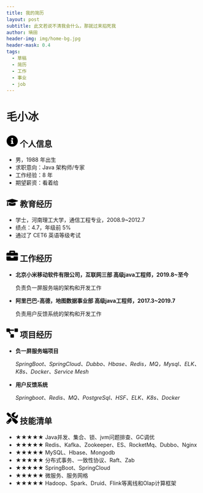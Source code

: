 ```yaml
---
title: 我的简历
layout: post
subtitle: 此文若说不清我会什么，那就过来掐死我
author: 墒田
header-img: img/home-bg.jpg
header-mask: 0.4
tags:
  - 草稿
  - 简历
  - 工作
  - 事业
  - job
---
```


# 毛小冰

## <img src="/img/svg/info-circle-solid.svg" width="30px"> 个人信息 

 - 男，1988 年出生
 - 求职意向：Java 架构师/专家
 - 工作经验：8 年
 - 期望薪资：看着给 

## <img src="/img/svg/graduation-cap-solid.svg" width="30px"> 教育经历

- 学士，河南理工大学，通信工程专业，2008.9~2012.7
- 绩点：4.7，年级前 5%
- 通过了 CET6 英语等级考试

## <img src="/img/svg/briefcase-solid.svg" width="30px"> 工作经历

- **北京小米移动软件有限公司，互联网三部 高级java工程师，2019.8~至今**

   负责负一屏服务端的架构和开发工作

- **阿里巴巴-高德，地图数据事业部 高级java工程师，2017.3~2019.7**

   负责用户反馈系统的架构和开发工作

## <img src="/img/svg/project-diagram-solid.svg" width="30px"> 项目经历

- **负一屏服务端项目**

  *SpringBoot、SpringCloud、Dubbo、Hbase、Redis，MQ，Mysql、ELK、K8s、Docker、Service Mesh*

- **用户反馈系统**

  *Springboot、Redis、MQ、PostgreSql、HSF、ELK、K8s、Docker*

## <img src="/img/svg/tools-solid.svg" width="30px"> 技能清单

- ★★★★★ Java并发、集合、锁、jvm问题排查、GC调优
- ★★★★★ Redis、Kafka、Zookeeper、ES、RocketMq、Dubbo、Nginx
- ★★★★★ MySQL、Hbase、Mongodb
- ★★★★★ 分布式事务、一致性协议、Raft、Zab
- ★★★★★ SpringBoot、SpringCloud
- ★★★★★ 微服务、服务网格
- ★★★★★ Hadoop、Spark、Druid、Flink等离线和Olap计算框架

